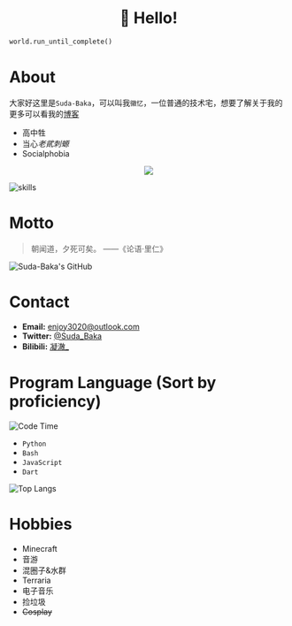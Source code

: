 <h1 align='center'>👋 Hello!</h1>

```python
world.run_until_complete()
```

# About

大家好这里是`Suda-Baka`，可以叫我`徽忆`，一位普通的技术宅，想要了解关于我的更多可以看我的[博客](https://emotionalsu.dpdns.org/)

- 高中牲
- 当心*老貮刺螈*
- Socialphobia

<p align='center'><img src="https://count.getloli.com/@sudayo?name=sudayo&theme=booru-lewd&padding=10&offset=0&align=center&scale=1&pixelated=1&darkmode=auto"/></p>

![skills](https://skillicons.dev/icons?i=bash,py,js,dart,lua,md,html,css,linux,mysql,git,docker,ps,au,ae,pr,redis,github,vim,vscode,androidstudio)

# Motto

> 朝闻道，夕死可矣。 ——《论语·里仁》

![Suda-Baka's GitHub](https://github-readme-stats.vercel.app/api?username=Suda-Baka&show_icons=true&count_private=true&theme=darcula&bg_color=00000)

# Contact

- **Email:** [enjoy3020@outlook.com](mailto:enjoy3020@outlook.com)
- **Twitter:** [@Suda_Baka](https://x.com/Suda_Baka)
- **Bilibili:** [凝澈_](https://space.bilibili.com/1338395679)

# Program Language (Sort by proficiency)

![Code Time](https://wakatime.com/badge/user/58246647-d94d-425f-b471-5e1ce80637d1.svg)

- `Python`
- `Bash`
- `JavaScript`
- `Dart`

![Top Langs](https://github-readme-stats.vercel.app/api/top-langs/?username=Suda-Baka&layout=compact&theme=darcula&bg_color=00000000&langs_count=6)

# Hobbies

- Minecraft
- 音游
- 混圈子&水群
- Terraria
- 电子音乐
- 捡垃圾
- ~~Cosplay~~

<!---
<p align='center'><a href="https://wakatime.com/@58246647-d94d-425f-b471-5e1ce80637d1"><img src="https://wakatime.com/badge/user/58246647-d94d-425f-b471-5e1ce80637d1.svg" alt="Total time coded since Mar 2 2025" /></a>
<a href="https://visitorbadge.io/status?path=https%3A%2F%2Fgithub.com%2FSuda-Baka"><img src="https://api.visitorbadge.io/api/visitors?path=https%3A%2F%2Fgithub.com%2FSuda-Baka&label=%F0%9F%8C%8D%20Total%20Visitors&countColor=%23263759&style=flat&labelStyle=none" /></a>
<a href="https://github.com/Suda-Baka?tab=repositories"><img src="https://img.shields.io/github/stars/Suda-Baka?style=flat&logo=github&label=Total%20Stars&color=teal"/></a>
</p>
<img src ="https://github-readme-streak-stats.herokuapp.com?user=Suda-Baka&theme=darcula&hide_border=true&background=FFFFFF00">
</p>
--->
